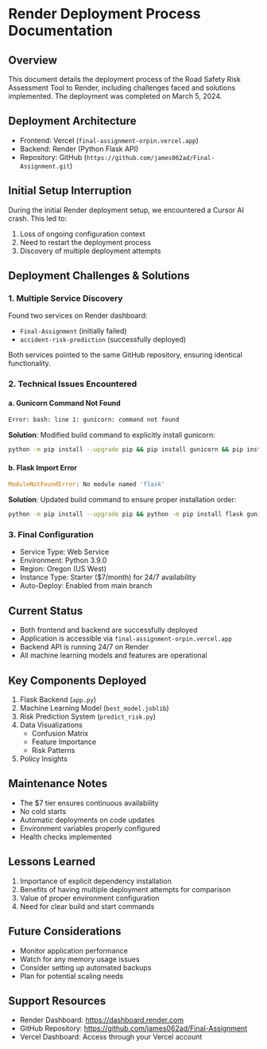 # Render Deployment Process Documentation

## Overview
This document details the deployment process of the Road Safety Risk Assessment Tool to Render, including challenges faced and solutions implemented. The deployment was completed on March 5, 2024.

## Deployment Architecture
- Frontend: Vercel (`final-assignment-orpin.vercel.app`)
- Backend: Render (Python Flask API)
- Repository: GitHub (`https://github.com/james062ad/Final-Assignment.git`)

## Initial Setup Interruption
During the initial Render deployment setup, we encountered a Cursor AI crash. This led to:
1. Loss of ongoing configuration context
2. Need to restart the deployment process
3. Discovery of multiple deployment attempts

## Deployment Challenges & Solutions

### 1. Multiple Service Discovery
Found two services on Render dashboard:
- `Final-Assignment` (initially failed)
- `accident-risk-prediction` (successfully deployed)

Both services pointed to the same GitHub repository, ensuring identical functionality.

### 2. Technical Issues Encountered

#### a. Gunicorn Command Not Found
```bash
Error: bash: line 1: gunicorn: command not found
```
**Solution**: Modified build command to explicitly install gunicorn:
```bash
python -m pip install --upgrade pip && pip install gunicorn && pip install -r requirements.txt
```

#### b. Flask Import Error
```python
ModuleNotFoundError: No module named 'flask'
```
**Solution**: Updated build command to ensure proper installation order:
```bash
python -m pip install --upgrade pip && python -m pip install flask gunicorn flask-cors && python -m pip install -r requirements.txt
```

### 3. Final Configuration
- Service Type: Web Service
- Environment: Python 3.9.0
- Region: Oregon (US West)
- Instance Type: Starter ($7/month) for 24/7 availability
- Auto-Deploy: Enabled from main branch

## Current Status
- Both frontend and backend are successfully deployed
- Application is accessible via `final-assignment-orpin.vercel.app`
- Backend API is running 24/7 on Render
- All machine learning models and features are operational

## Key Components Deployed
1. Flask Backend (`app.py`)
2. Machine Learning Model (`best_model.joblib`)
3. Risk Prediction System (`predict_risk.py`)
4. Data Visualizations
   - Confusion Matrix
   - Feature Importance
   - Risk Patterns
5. Policy Insights

## Maintenance Notes
- The $7 tier ensures continuous availability
- No cold starts
- Automatic deployments on code updates
- Environment variables properly configured
- Health checks implemented

## Lessons Learned
1. Importance of explicit dependency installation
2. Benefits of having multiple deployment attempts for comparison
3. Value of proper environment configuration
4. Need for clear build and start commands

## Future Considerations
- Monitor application performance
- Watch for any memory usage issues
- Consider setting up automated backups
- Plan for potential scaling needs

## Support Resources
- Render Dashboard: https://dashboard.render.com
- GitHub Repository: https://github.com/james062ad/Final-Assignment
- Vercel Dashboard: Access through your Vercel account 